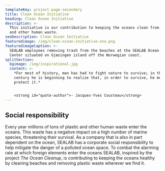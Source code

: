 ```yaml
---
templateKey: project-page-secondary
title: Clean Ocean Initiative
heading: Clean Ocean Initiative
description: >-
  This initiative is our contribution to keeping the oceans clean from plastic
  and other human waste.
seoDescription: Clean Ocean Initiative
featuredimage: /img/clean-ocean-initiative-one.png
featuredimageCaption: >-
  SEALAB employees removing trash from the beaches at the SEALAB Ocean Space
  Center situated on Gjæsingen island off the Norwegian coast.
splitSection:
  bgimage: /img/inspirational.jpg
  content: >-
    *For most of history, man has had to fight nature to survive; in this
    century he is beginning to realize that, in order to survive, he must
    protect it.* 


    <strong id="quote-author">- Jacques-Yves Cousteau</strong>
---
```


## Social responsibility

Every year millions of tons of plastic and other human waste enter the oceans. This waste has a negative impact on a high number of marine species, threatening their survival. As a company that is also in part dependent on the ocean, SEALAB has a corporate social responsibility to help mitigate the danger of a polluted ocean space. To combat the alarming rate at which foreign elements enter the oceans SEALAB, inspired by the project *The Ocean Cleanup*, is contributing to keeping the oceans healthy by cleaning beaches and removing plastic waste wherever we find it.
